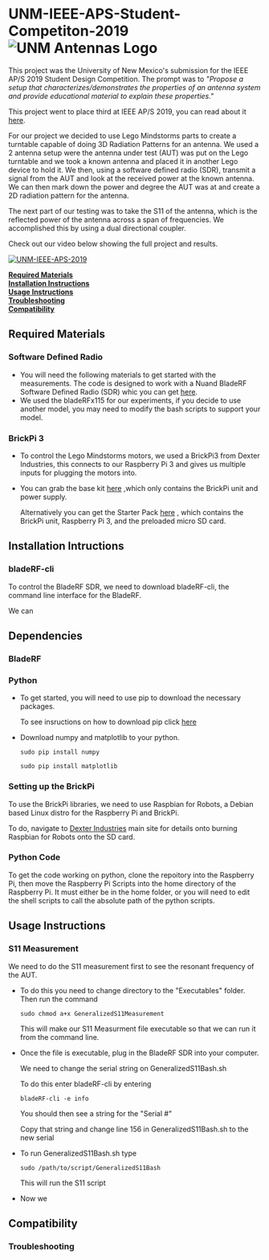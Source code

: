 # UNM-IEEE-APS-Student-Competiton-2019 ![UNM Antennas Logo](https://raw.github.com/jargyres/UNM-IEEE-APS-Student-Competiton-2019/master/Gui/src/Antennaslogo.png) 



This project was the University of New Mexico's submission for the IEEE AP/S 2019 Student Design Competition. The prompt was to *"Propose a setup that characterizes/demonstrates the properties of an antenna system and provide educational material to explain these properties."*

This project went to place third at IEEE AP/S 2019, you can read about it [here](https://engineering.unm.edu/news/2019/07/ece-team-wins-third-place-in-design-contest.html).


For our project we decided to use Lego Mindstorms parts to create a turntable capable of doing 3D Radiation Patterns for an antenna. We used a 2 antenna setup were the antenna under test (AUT) was put on the Lego turntable and we took a known antenna and placed it in another Lego device to hold it. We then, using a software defined radio (SDR), transmit a signal from the AUT and look at the received power at the known antenna. We can then mark down the power and degree the AUT was at and create a 2D radiation pattern for the antenna.

The next part of our testing was to take the S11 of the antenna, which is the reflected power of the antenna across a span of frequencies. We accomplished this by using a dual directional coupler.





Check out our video below showing the full project and results.

[![UNM-IEEE-APS-2019](http://img.youtube.com/vi/l86pVJDWy_k/0.jpg)](http://www.youtube.com/watch?v=l86pVJDWy_k "UNM-IEEE-APS-2019")


**[Required Materials](#required-materials)**<br>
**[Installation Instructions](#installation-intructions)**<br>
**[Usage Instructions](#usage-instructions)**<br>
**[Troubleshooting](#troubleshooting)**<br>
**[Compatibility](#compatibility)**<br>


## Required Materials

### Software Defined Radio
* You will need the following materials to get started with the measurements.
     The code is designed to work with a Nuand BladeRF Software Defined Radio (SDR) whic you can get [here](https://www.nuand.com/product/bladerf-x115/).
* We used the bladeRFx115 for our experiments, if you decide to use another model, you may need to modify the bash scripts to support your model.

### BrickPi 3
* To control the Lego Mindstorms motors, we used a BrickPi3 from Dexter Industries, this connects to our Raspberry Pi 3 and gives us multiple inputs for plugging the motors into. 

* You can grab the base kit [here](https://www.dexterindustries.com/product/brickpi-advanced-for-raspberry-pi/) ,which only contains the BrickPi unit and power supply.

     Alternatively you can get the Starter Pack [here](https://www.dexterindustries.com/product/brickpi-starter-kit/) , which contains the BrickPi unit, Raspberry Pi 3, and the preloaded micro SD card.



## Installation Intructions

### bladeRF-cli

To control the BladeRF SDR, we need to download bladeRF-cli, the command line interface for the BladeRF.


We can


## Dependencies

### BladeRF

### Python

* To get started, you will need to use pip to download the necessary packages.

     To see insructions on how to download pip click [here](https://pip.pypa.io/en/stable/installing/)
     
* Download numpy and matplotlib to your python. 

     ```
     sudo pip install numpy
     ```
     
     ```
     sudo pip install matplotlib
     ```
### Setting up the BrickPi

To use the BrickPi libraries, we need to use Raspbian for Robots, a Debian based Linux distro for the Raspberry Pi and BrickPi.

To do, navigate to [Dexter Industries](https://www.dexterindustries.com/howto/install-raspbian-for-robots-image-on-an-sd-card/) main site for details onto burning Raspbian for Robots onto the SD card.

### Python Code

To get the code working on python, clone the repoitory into the Raspberry Pi, then move the Raspberry Pi Scripts into the home directory of the Raspberry Pi. It must either be in the home folder, or you will need to edit the shell scripts to call the absolute path of the python scripts.

## Usage Instructions

### S11 Measurement

We need to do the S11 measurement first to see the resonant frequency of the AUT.

   * To do this you need to change directory to the "Executables" folder. Then run the command
     ```
     sudo chmod a+x GeneralizedS11Measurement
     ```
     This will make our S11 Measurment file executable so that we can run it from the command line.
     
   * Once the file is executable, plug in the BladeRF SDR into your computer.
   
        We need to change the serial string on GeneralizedS11Bash.sh
        
        To do this enter bladeRF-cli by entering
        
        ```
        bladeRF-cli -e info
        ```
        
        You should then see a string for the "Serial #"
        
        Copy that string and change line 156 in GeneralizedS11Bash.sh to the new serial
        
        
   * To run GeneralizedS11Bash.sh type
     ```
     sudo /path/to/script/GeneralizedS11Bash
     ```
     
     This will run the S11 script
     
   * Now we 
   
        
        
   
  


## Compatibility

### Troubleshooting
